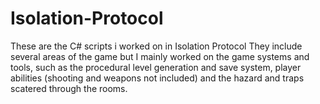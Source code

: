 # Isolation-Protocol
These are the C# scripts i worked on in Isolation Protocol
They include several areas of the game but I mainly worked on the game systems and tools, such as the procedural level generation and save system, player abilities (shooting and weapons not included) and the hazard and traps scatered through the rooms.

